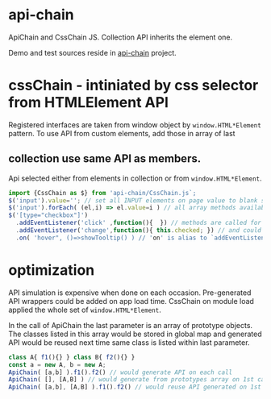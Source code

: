 # api-chain
ApiChain and CssChain JS. Collection API inherits the element one.

Demo and test sources reside in [api-chain](https://github.com/sashafirsov/api-chain-test) project.

# cssChain - intiniated by css selector from HTMLElement API
Registered interfaces are taken from window object by `window.HTML*Element` pattern. To use API from custom elements, add those in array of last 

## collection use same API as members. 

Api selected either from elements in collection or from `window.HTML*Element`.
```js
import {CssChain as $} from 'api-chain/CssChain.js`;
$('input').value=''; // set all INPUT elements on page value to blank string
$('input').forEach( (el,i) => el.value=i ) // all array methods available
$('[type="checkbox"]')
  .addEventListener('click' ,function(){  }) // methods are called for each element
  .addEventListener('change',function(){ this.checked; }) // and could be chained
  .on( 'hover", ()=>showTooltip() ) // 'on' is alias to `addEventListener`
```

# optimization
API simulation is expensive when done on each occasion. Pre-generated API wrappers could be added on app load time. CssChain on module load applied the whole set of `window.HTML*Element`. 

In the call of ApiChain the last parameter is an array of prototype objects. The classes listed in this array would be stored in global map and generated API would be reused next time same class is listed within last parameter.

```js
class A{ f1(){} } class B{ f2(){} }
const a = new A, b = new A;
ApiChain( [a,b] ).f1().f2() // would generate API on each call
ApiChain( [], [A,B] ) // would generate from prototypes array on 1st call
ApiChain( [a,b], [A,B] ).f1().f2() // would reuse API generated on 1st call
```

 
